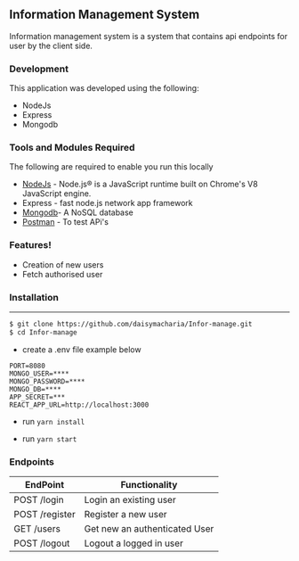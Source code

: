 ## Information Management System

Information management system is a system that contains api endpoints for user by the client side.

### Development

This application was developed using the following:

- NodeJs
- Express
- Mongodb

### Tools and Modules Required

The following are required to enable you run this locally

- [NodeJs](https://nodejs.org/en) - Node.js® is a JavaScript runtime built on Chrome's V8 JavaScript engine.
- Express - fast node.js network app framework
- [Mongodb](https://docs.mongodb.com/)- A NoSQL database
- [Postman](https://www.getpostman.com/) - To test APi's

### Features!

- Creation of new users
- Fetch authorised user

### Installation

---

```sh
$ git clone https://github.com/daisymacharia/Infor-manage.git
$ cd Infor-manage
```

- create a .env file example below

```
PORT=8080
MONGO_USER=****
MONGO_PASSWORD=****
MONGO_DB=****
APP_SECRET=***
REACT_APP_URL=http://localhost:3000
```

- run `yarn install`

- run `yarn start`

### Endpoints

| EndPoint       | Functionality                 |
| -------------- | ----------------------------- |
| POST /login    | Login an existing user        |
| POST /register | Register a new user           |
| GET /users     | Get new an authenticated User |
| POST /logout   | Logout a logged in user       |
